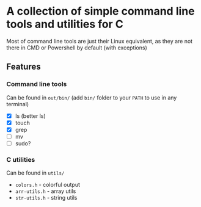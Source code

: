 # A collection of simple command line tools and utilities for C

Most of command line tools are just their Linux equivalent, as they are not there in CMD or Powershell by default (with exceptions)

## Features

### Command line tools
Can be found in `out/bin/` (add `bin/` folder to your `PATH` to use in any terminal)
- [x] ls (better ls)
- [x] touch
- [X] grep
- [ ] mv
- [ ] sudo?

### C utilities
Can be found in `utils/`
- `colors.h` - colorful output
- `arr-utils.h` - array utils
- `str-utils.h` - string utils